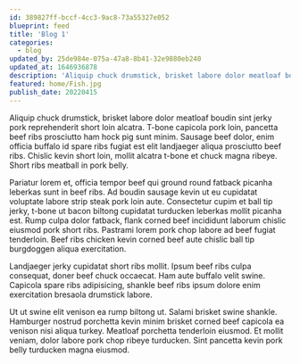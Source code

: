 ```yaml
---
id: 389827ff-bccf-4cc3-9ac8-73a55327e052
blueprint: feed
title: 'Blog 1'
categories:
  - blog
updated_by: 25de984e-075a-47a8-8b41-32e9880eb240
updated_at: 1646936878
description: 'Aliquip chuck drumstick, brisket labore dolor meatloaf boudin sint jerky pork reprehenderit short loin alcatra. T-bone capicola pork loin, pancetta beef ribs prosciutto ham hock pig sunt minim.'
featured: home/Fish.jpg
publish_date: 20220415
---
```

Aliquip chuck drumstick, brisket labore dolor meatloaf boudin sint jerky pork reprehenderit short loin alcatra. T-bone capicola pork loin, pancetta beef ribs prosciutto ham hock pig sunt minim. Sausage beef dolor, enim officia buffalo id spare ribs fugiat est elit landjaeger aliqua prosciutto beef ribs. Chislic kevin short loin, mollit alcatra t-bone et chuck magna ribeye. Short ribs meatball in pork belly.

Pariatur lorem et, officia tempor beef qui ground round fatback picanha leberkas sunt in beef ribs. Ad boudin sausage kevin ut eu cupidatat voluptate labore strip steak pork loin aute. Consectetur cupim et ball tip jerky, t-bone ut bacon biltong cupidatat turducken leberkas mollit picanha est. Rump culpa dolor fatback, flank corned beef incididunt laborum chislic eiusmod pork short ribs. Pastrami lorem pork chop labore ad beef fugiat tenderloin. Beef ribs chicken kevin corned beef aute chislic ball tip burgdoggen aliqua exercitation.

Landjaeger jerky cupidatat short ribs mollit. Ipsum beef ribs culpa consequat, doner beef chuck occaecat. Ham aute buffalo velit swine. Capicola spare ribs adipisicing, shankle beef ribs ipsum dolore enim exercitation bresaola drumstick labore.

Ut ut swine elit venison ea rump biltong ut. Salami brisket swine shankle. Hamburger nostrud porchetta kevin minim brisket corned beef capicola ea venison nisi aliqua turkey. Meatloaf porchetta tenderloin eiusmod. Et mollit veniam, dolor labore pork chop ribeye turducken. Sint pancetta kevin pork belly turducken magna eiusmod.